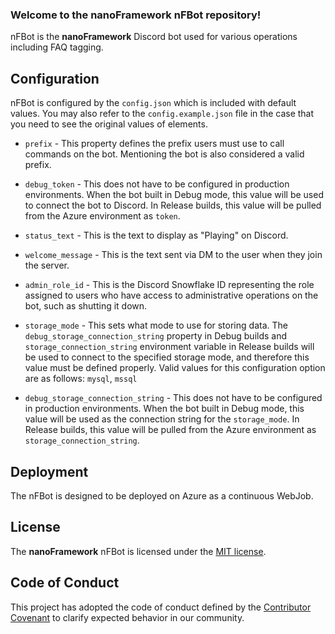 

### Welcome to the **nanoFramework** nFBot repository!

nFBot is the **nanoFramework** Discord bot used for various operations including FAQ tagging.

## Configuration
nFBot is configured by the `config.json` which is included with default values. You may also refer to the `config.example.json` file in the case that you need to see the original values of elements.

- `prefix` - This property defines the prefix users must use to call commands on the bot. Mentioning the bot is also considered a valid prefix.

- `debug_token` - This does not have to be configured in production environments. When the bot built in Debug mode, this value will be used to connect the bot to Discord. In Release builds, this value will be pulled from the Azure environment as `token`.

- `status_text` - This is the text to display as "Playing" on Discord.

- `welcome_message` - This is the text sent via DM to the user when they join the server.

- `admin_role_id` - This is the Discord Snowflake ID representing the role assigned to users who have access to administrative operations on the bot, such as shutting it down.

- `storage_mode` - This sets what mode to use for storing data. The `debug_storage_connection_string` property in Debug builds and `storage_connection_string` environment variable in Release builds will be used to connect to the specified storage mode, and therefore this value must be defined properly. Valid values for this configuration option are as follows: `mysql`, `mssql`

- `debug_storage_connection_string` - This does not have to be configured in production environments. When the bot built in Debug mode, this value will be used as the connection string for the `storage_mode`. In Release builds, this value will be pulled from the Azure environment as `storage_connection_string`.

## Deployment
The nFBot is designed to be deployed on Azure as a continuous WebJob.

## License

The **nanoFramework** nFBot is licensed under the [MIT license](LICENSE.md).

## Code of Conduct

This project has adopted the code of conduct defined by the [Contributor Covenant](http://contributor-covenant.org/)
to clarify expected behavior in our community.
